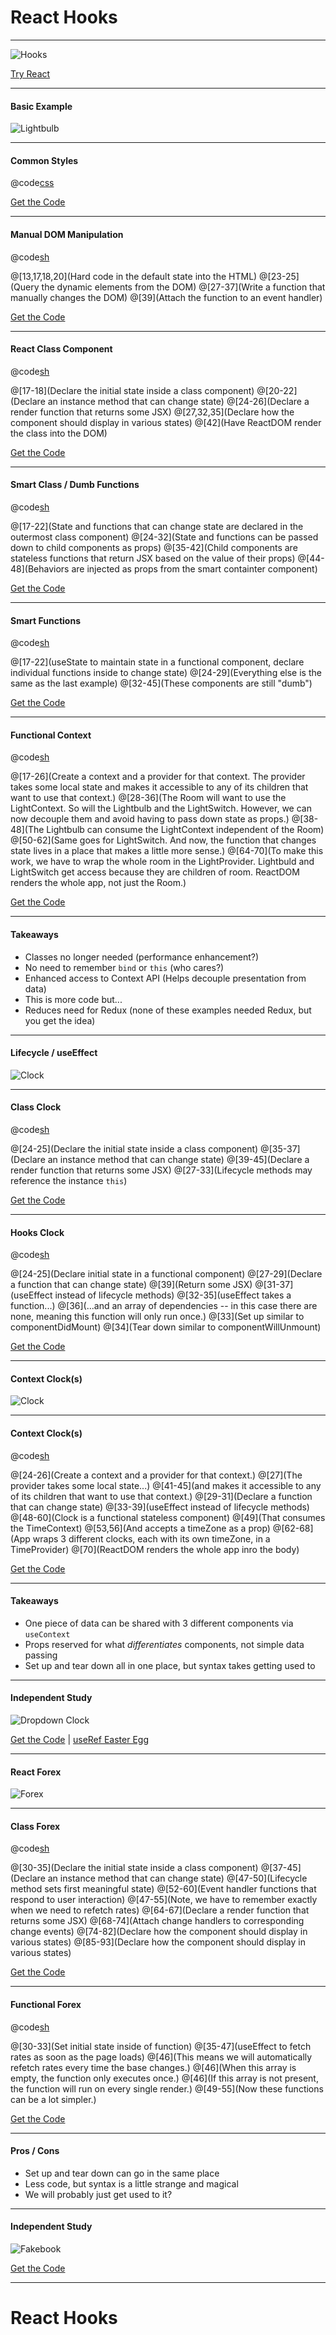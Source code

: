 # React Hooks

---

![Hooks](assets/image/hooks.png)

[Try React](https://reactjs.org/docs/getting-started.html#try-react)

---

#### Basic Example

![Lightbulb](assets/gifs/lightbulb.gif)

---

#### Common Styles

@code[css](code/lightbulb.css)

[Get the Code](https://raw.githubusercontent.com/wyncode/gitpitch_react_hooks/master/code/lightbulb.css)

---


#### Manual DOM Manipulation

@code[sh](code/lightbulb_simple_vanilla.html)

@[13,17,18,20](Hard code in the default state into the HTML)
@[23-25](Query the dynamic elements from the DOM)
@[27-37](Write a function that manually changes the DOM)
@[39](Attach the function to an event handler)

[Get the Code](https://raw.githubusercontent.com/wyncode/gitpitch_react_hooks/master/code/lightbulb_simple_vanilla.html)

---

#### React Class Component

@code[sh](code/lightbulb_simple_react_class.html)

@[17-18](Declare the initial state inside a class component)
@[20-22](Declare an instance method that can change state)
@[24-26](Declare a render function that returns some JSX)
@[27,32,35](Declare how the component should display in various states)
@[42](Have ReactDOM render the class into the DOM)

[Get the Code](https://raw.githubusercontent.com/wyncode/gitpitch_react_hooks/master/code/lightbulb_simple_react_class.html)

---

#### Smart Class / Dumb Functions

@code[sh](code/lightbulb_simple_react_functional.html)

@[17-22](State and functions that can change state are declared in the outermost class component)
@[24-32](State and functions can be passed down to child components as props)
@[35-42](Child components are stateless functions that return JSX based on the value of their props)
@[44-48](Behaviors are injected as props from the smart containter component)

[Get the Code](https://raw.githubusercontent.com/wyncode/gitpitch_react_hooks/master/code/lightbulb_simple_react_functional.html)

---

#### Smart Functions

@code[sh](code/lightbulb_simple_react_hooks.html)

@[17-22](useState to maintain state in a functional component, declare individual functions inside to change state)
@[24-29](Everything else is the same as the last example)
@[32-45](These components are still "dumb")

[Get the Code](https://raw.githubusercontent.com/wyncode/gitpitch_react_hooks/master/code/lightbulb_simple_react_hooks.html)

---

#### Functional Context

@code[sh](code/lightbulb_simple_hooks_context.html)

@[17-26](Create a context and a provider for that context.  The provider takes some local state and makes it accessible to any of its children that want to use that context.)
@[28-36](The Room will want to use the LightContext.  So will the Lightbulb and the LightSwitch.  However, we can now decouple them and avoid having to pass down state as props.)
@[38-48](The Lightbulb can consume the LightContext independent of the Room)
@[50-62](Same goes for LightSwitch.  And now, the function that changes state lives in a place that makes a little more sense.)
@[64-70](To make this work, we have to wrap the whole room in the LightProvider.  Lightbuld and LightSwitch get access because they are children of room.  ReactDOM renders the whole app, not just the Room.)

[Get the Code](https://raw.githubusercontent.com/wyncode/gitpitch_react_hooks/master/code/lightbulb_simple_react_hooks_context.html)

---

#### Takeaways

* Classes no longer needed (performance enhancement?)
* No need to remember `bind` or `this` (who cares?)
* Enhanced access to Context API (Helps decouple presentation from data)
* This is more code but...
* Reduces need for Redux (none of these examples needed Redux, but you get the idea)

---

#### Lifecycle / useEffect

![Clock](assets/gifs/clock.gif)

---

#### Class Clock

@code[sh](code/clock_react.html)

@[24-25](Declare the initial state inside a class component)
@[35-37](Declare an instance method that can change state)
@[39-45](Declare a render function that returns some JSX)
@[27-33](Lifecycle methods may reference the instance `this`)

[Get the Code](https://raw.githubusercontent.com/wyncode/gitpitch_react_hooks/master/code/clock_react.html)

---

#### Hooks Clock

@code[sh](code/clock_react_hooks.html)

@[24-25](Declare initial state in a functional component)
@[27-29](Declare a function that can change state)
@[39](Return some JSX)
@[31-37](useEffect instead of lifecycle methods)
@[32-35](useEffect takes a function...)
@[36](...and an array of dependencies -- in this case there are none, meaning this function will only run once.)
@[33](Set up similar to componentDidMount)
@[34](Tear down similar to componentWillUnmount)

[Get the Code](https://raw.githubusercontent.com/wyncode/gitpitch_react_hooks/master/code/clock_react_hooks.html)

---

#### Context Clock(s)

![Clock](assets/gifs/context_clock.gif)

---

#### Context Clock(s)

@code[sh](code/clock_react_hooks_context.html)

@[24-26](Create a context and a provider for that context.)
@[27](The provider takes some local state...)
@[41-45](and makes it accessible to any of its children that want to use that context.)
@[29-31](Declare a function that can change state)
@[33-39](useEffect instead of lifecycle methods)
@[48-60](Clock is a functional stateless component)
@[49](That consumes the TimeContext)
@[53,56](And accepts a timeZone as a prop)
@[62-68](App wraps 3 different clocks, each with its own timeZone, in a TimeProvider)
@[70](ReactDOM renders the whole app inro the body)

[Get the Code](https://raw.githubusercontent.com/wyncode/gitpitch_react_hooks/master/code/clock_react_hooks_context.html)

---

#### Takeaways

* One piece of data can be shared with 3 different components via `useContext`
* Props reserved for what _differentiates_ components, not simple data passing
* Set up and tear down all in one place, but syntax takes getting used to

---

#### Independent Study

![Dropdown Clock](assets/gifs/context_clock_dropdown.gif)

[Get the Code](https://github.com/andyweiss1982/timezone-clock) | [useRef Easter Egg](https://github.com/andyweiss1982/timezone-clock/blob/f95c3b5ba2c07dc5b2ba694d59d85528d18d1ad1/src/components/TimeZonePicker.js#L9)

---

#### React Forex

![Forex](assets/gifs/forex.gif)

---

#### Class Forex

@code[sh](code/forex_react.html)

@[30-35](Declare the initial state inside a class component)
@[37-45](Declare an instance method that can change state)
@[47-50](Lifecycle method sets first meaningful state)
@[52-60](Event handler functions that respond to user interaction)
@[47-55](Note, we have to remember exactly when we need to refetch rates)
@[64-67](Declare a render function that returns some JSX)
@[68-74](Attach change handlers to corresponding change events)
@[74-82](Declare how the component should display in various states)
@[85-93](Declare how the component should display in various states)

[Get the Code](https://raw.githubusercontent.com/wyncode/gitpitch_react_hooks/master/code/forex_react.html)

---

#### Functional Forex

@code[sh](code/forex_react_hooks.html)

@[30-33](Set initial state inside of function)
@[35-47](useEffect to fetch rates as soon as the page loads)
@[46](This means we will automatically refetch rates every time the base changes.)
@[46](When this array is empty, the function only executes once.)
@[46](If this array is not present, the function will run on every single render.)
@[49-55](Now these functions can be a lot simpler.)

[Get the Code](https://raw.githubusercontent.com/wyncode/gitpitch_react_hooks/master/code/forex_react_hooks.html)

---

#### Pros / Cons

* Set up and tear down can go in the same place
* Less code, but syntax is a little strange and magical
* We will probably just get used to it?

---

#### Independent Study

![Fakebook](assets/gifs/fakebook.gif)

[Get the Code](https://github.com/andyweiss1982/the_fakebook)

---

# React Hooks
